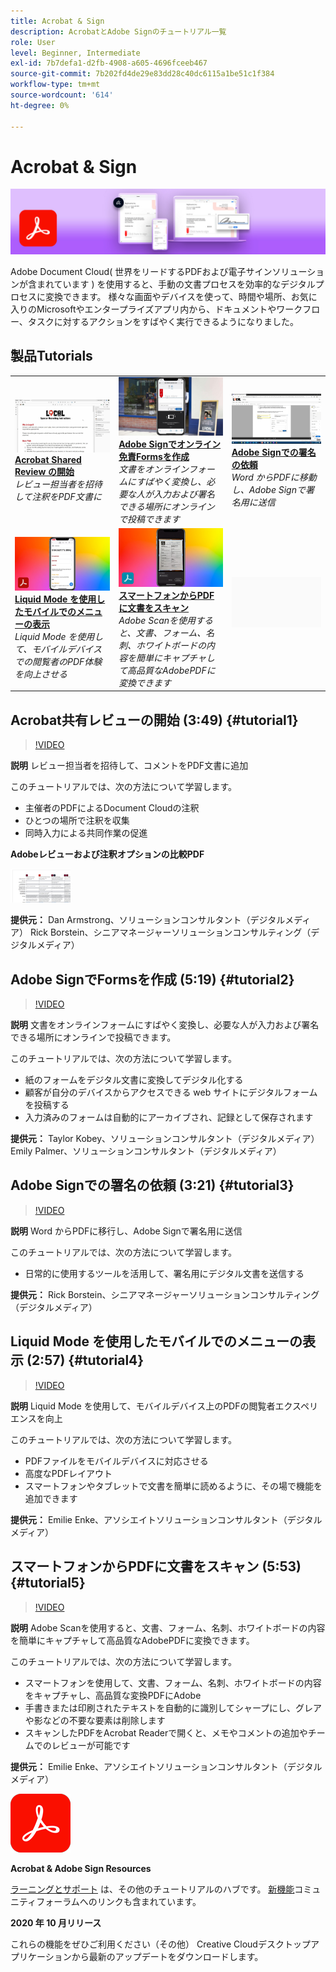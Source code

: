 ```yaml
---
title: Acrobat & Sign
description: AcrobatとAdobe Signのチュートリアル一覧
role: User
level: Beginner, Intermediate
exl-id: 7b7defa1-d2fb-4908-a605-4696fceeb467
source-git-commit: 7b202fd4de29e83dd28c40dc6115a1be51c1f384
workflow-type: tm+mt
source-wordcount: '614'
ht-degree: 0%

---
```


# Acrobat &amp; Sign

![チュートリアルヒーロー画像](../assets/DC.jpg)

Adobe Document Cloud( 世界をリードするPDFおよび電子サインソリューションが含まれています ) を使用すると、手動の文書プロセスを効率的なデジタルプロセスに変換できます。 様々な画面やデバイスを使って、時間や場所、お気に入りのMicrosoftやエンタープライズアプリ内から、ドキュメントやワークフロー、タスクに対するアクションをすばやく実行できるようになりました。

## 製品Tutorials

<table style="table-layout:fixed">
<tr>
 <td>
   <a href="acrobat-sign.md#tutorial1">
      <img alt="Acrobat Shared Review の開始" src="../assets/acrobat_sharedreview_armstrong.jpg" />
   </a>
    <div>
   <a href="acrobat-sign.md#tutorial1"><strong>Acrobat Shared Review の開始</strong></a>
    </div>
    <em>レビュー担当者を招待して注釈をPDF文書に</em>
    <br>
  </td>
  <td>
    <a href="acrobat-sign.md#tutorial2">
        <img alt="Adobe Signでオンライン免責Formsを作成" src="../assets/sign_webforms_palmer-kobey_thumbnail.jpg" />
    </a>
    <div>
    <a href="acrobat-sign.md#tutorial2"><strong>Adobe Signでオンライン免責Formsを作成</strong></a>
    </div>
    <em>文書をオンラインフォームにすばやく変換し、必要な人が入力および署名できる場所にオンラインで投稿できます</em>
    <br>
  </td>
  <td>
   <a href="acrobat-sign.md#tutorial3">
      <img alt="Adobe Signでの署名の依頼" src="../assets/sign_request-signature_borstein_thumbnail.jpg" />
   </a>
    <div>
    <a href="acrobat-sign.md#tutorial3"><strong>Adobe Signでの署名の依頼</strong></a>
    </div>
    <em>Word からPDFに移動し、Adobe Signで署名用に送信</em>
    <br>
  </td>
</tr>
<tr>
 <td>
   <a href="acrobat-sign.md#tutorial4">
      <img alt="Liquid Mode を使用したモバイルでのメニューの表示" src="../assets/acrobat_liquidmode_enke_thumbnail.jpg" />
   </a>
    <div>
   <a href="acrobat-sign.md#tutorial4"><strong>Liquid Mode を使用したモバイルでのメニューの表示</strong></a>
    </div>
    <em>Liquid Mode を使用して、モバイルデバイスでの閲覧者のPDF体験を向上させる</em>
    <br>
  </td>
  <td>
    <a href="acrobat-sign.md#tutorial5">
        <img alt="スマートフォンからPDFに文書をスキャン" src="../assets/acrobat_scan_enke.jpg" />
    </a>
    <div>
    <a href="acrobat-sign.md#tutorial5"><strong>スマートフォンからPDFに文書をスキャン</strong></a>
    </div>
    <em>Adobe Scanを使用すると、文書、フォーム、名刺、ホワイトボードの内容を簡単にキャプチャして高品質なAdobePDFに変換できます</em>
    <br>
  </td>
  <td>
    <img alt="スペーサー" src="../assets/Gray_thumbnail.png" />
    <div>
    <br>
  </td>
</tr>
</table>

## Acrobat共有レビューの開始 (3:49) {#tutorial1}

>[!VIDEO](https://video.tv.adobe.com/v/326777?hidetitle=true)

**説明**
レビュー担当者を招待して、コメントをPDF文書に追加

このチュートリアルでは、次の方法について学習します。
* 主催者のPDFによるDocument Cloudの注釈
* ひとつの場所で注釈を収集
* 同時入力による共同作業の促進

**Adobeレビューおよび注釈オプションの比較PDF**

[![比較画像](../assets/ComparisonPDF_thumbnail_96.png)](../assets/Adobe_Review_and_Comment_Comparisons.pdf)

**提供元：**
Dan Armstrong、ソリューションコンサルタント（デジタルメディア） Rick Borstein、シニアマネージャーソリューションコンサルティング（デジタルメディア）

## Adobe SignでFormsを作成 (5:19) {#tutorial2}

>[!VIDEO](https://video.tv.adobe.com/v/326776?hidetitle=true)

**説明**
文書をオンラインフォームにすばやく変換し、必要な人が入力および署名できる場所にオンラインで投稿できます。

このチュートリアルでは、次の方法について学習します。
* 紙のフォームをデジタル文書に変換してデジタル化する
* 顧客が自分のデバイスからアクセスできる web サイトにデジタルフォームを投稿する
* 入力済みのフォームは自動的にアーカイブされ、記録として保存されます

**提供元：**
Taylor Kobey、ソリューションコンサルタント（デジタルメディア） Emily Palmer、ソリューションコンサルタント（デジタルメディア）

## Adobe Signでの署名の依頼 (3:21) {#tutorial3}

>[!VIDEO](https://video.tv.adobe.com/v/326801?hidetitle=true)

**説明**
Word からPDFに移行し、Adobe Signで署名用に送信

このチュートリアルでは、次の方法について学習します。
* 日常的に使用するツールを活用して、署名用にデジタル文書を送信する

**提供元：**
Rick Borstein、シニアマネージャーソリューションコンサルティング（デジタルメディア）

## Liquid Mode を使用したモバイルでのメニューの表示 (2:57) {#tutorial4}

>[!VIDEO](https://video.tv.adobe.com/v/327093?hidetitle=true)

**説明**
Liquid Mode を使用して、モバイルデバイス上のPDFの閲覧者エクスペリエンスを向上

このチュートリアルでは、次の方法について学習します。
* PDFファイルをモバイルデバイスに対応させる
* 高度なPDFレイアウト
* スマートフォンやタブレットで文書を簡単に読めるように、その場で機能を追加できます

**提供元：**
Emilie Enke、アソシエイトソリューションコンサルタント（デジタルメディア）

## スマートフォンからPDFに文書をスキャン (5:53) {#tutorial5}

>[!VIDEO](https://video.tv.adobe.com/v/327094?hidetitle=true)

**説明**
Adobe Scanを使用すると、文書、フォーム、名刺、ホワイトボードの内容を簡単にキャプチャして高品質なAdobePDFに変換できます。

このチュートリアルでは、次の方法について学習します。
* スマートフォンを使用して、文書、フォーム、名刺、ホワイトボードの内容をキャプチャし、高品質な変換PDFにAdobe
* 手書きまたは印刷されたテキストを自動的に識別してシャープにし、グレアや影などの不要な要素は削除します
* スキャンしたPDFをAcrobat Readerで開くと、メモやコメントの追加やチームでのレビューが可能です

**提供元：**
Emilie Enke、アソシエイトソリューションコンサルタント（デジタルメディア）

![DC ロゴ](../assets/Doc-Cloud-256.png)

**Acrobat &amp; Adobe Sign Resources**

[ラーニングとサポート](https://helpx.adobe.com/support/document-cloud.html) は、その他のチュートリアルのハブです。 [新機能](https://helpx.adobe.com/acrobat/using/whats-new.html)コミュニティフォーラムへのリンクも含まれています。

**2020 年 10 月リリース**

これらの機能をぜひご利用ください（その他） Creative Cloudデスクトップアプリケーションから最新のアップデートをダウンロードします。
